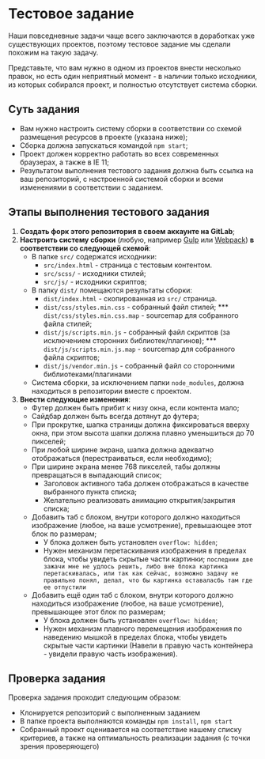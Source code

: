 # Тестовое задание

Наши повседневные задачи чаще всего заключаются в доработках уже существующих проектов, поэтому тестовое задание мы сделали похожим на такую задачу.

Представьте, что вам нужно в одном из проектов внести несколько правок, но есть один неприятный момент - в наличии только исходники, из которых собирался проект, и полностью отсутствует система сборки.

## Суть задания

-   Вам нужно настроить систему сборки в соответствии со схемой размещения ресурсов в проекте (указана ниже);
-   Сборка должна запускаться командой `npm start`;
-   Проект должен корректно работать во всех современных браузерах, а также в IE 11;
-   Результатом выполнения тестового задания должна быть ссылка на ваш репозиторий, с настроенной системой сборки и всеми изменениями в соответствии с заданием.

## Этапы выполнения тестового задания

1. **Создать форк этого репозитория в своем аккаунте на GitLab**;
2. **Настроить систему сборки** (любую, например [Gulp](https://gulpjs.com/) или [Webpack](https://webpack.js.org/)) **в соответствии со следующей схемой**:
    - В папке `src/` содержатся исходники:
        - `src/index.html` - страница с тестовым контентом.
        - `src/scss/` - исходники стилей;
        - `src/js/` - исходники скриптов;
    - В папку `dist/` помещаются результаты сборки:
        - `dist/index.html` - скопированная из `src/` страница.
        - `dist/css/styles.min.css` - собранный файл стилей;
          \*\*\* `dist/css/styles.min.css.map` - sourcemap для собранного файла стилей;
        - `dist/js/scripts.min.js` - собранный файл скриптов (за исключением сторонних библиотек/плагинов);
          \*\*\* `dist/js/scripts.min.js.map` - sourcemap для собранного файла скриптов;
        - `dist/js/vendor.min.js` - собранный файл со сторонними библиотеками/плагинами
    - Система сборки, за исключением папки `node_modules`, должна находиться в репозитории вместе с проектом.
3. **Внести следующие изменения**:
    - Футер должен быть прибит к низу окна, если контента мало;
    - Сайдбар должен быть всегда дотянут до футера;
    - При прокрутке, шапка страницы должна фиксироваться вверху окна, при этом высота шапки должна плавно уменьшиться до 70 пикселей;
    - При любой ширине экрана, шапка должна адекватно отображаться (перестраиваться, если необходимо);
    - При ширине экрана менее 768 пикселей, табы должны превращаться в выпадающий список;
        - Заголовок активного таба должен отображаться в качестве выбранного пункта списка;
        - Желательно реализовать анимацию открытия/закрытия списка;
    - Добавить таб с блоком, внутри которого должно находиться изображение (любое, на ваше усмотрение), превышающее этот блок по размерам;
        - У блока должен быть установлен `overflow: hidden`;
        - Нужен механизм перетаскивания изображения в пределах блока, чтобы увидеть скрытые части картинки;
          `последнии две зажачи мне не удлось решить, либо вне блока картинка перетаскивалась, или так как сейчас, возможно задачу не правильно понял, делал, что бы картинка оставаласбь там где ее отпустили`
    - Добавить ещё один таб с блоком, внутри которого должно находиться изображение (любое, на ваше усмотрение), превышающее этот блок по размерам;
        - У блока должен быть установлен `overflow: hidden`;
        - Нужен механизм плавного перемещения изображения по наведению мышкой в пределах блока, чтобы увидеть скрытые части картинки (Навели в правую часть контейнера - увидели правую часть изображения).

## Проверка задания

Проверка задания проходит следующим образом:

-   Клонируется репозиторий с выполненным заданием
-   В папке проекта выполняются команды `npm install`, `npm start`
-   Собранный проект оценивается на соответствие нашему списку критериев, а также на оптимальность реализации задания (с точки зрения проверяющего)
